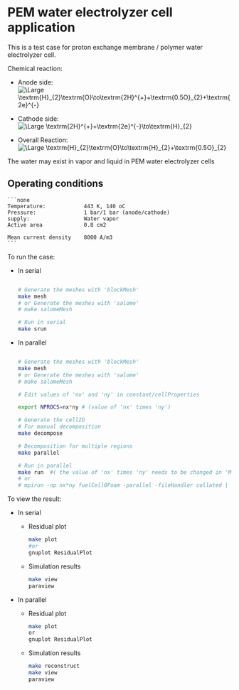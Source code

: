 # __PEM water electrolyzer cell application__

This is a test case for proton exchange membrane / polymer water electrolyzer cell.

Chemical reaction:

- Anode side:
  <img src="https://latex.codecogs.com/svg.latex?\Large&space;\textrm{H}_{2}\textrm{O}\to\textrm{2H}^{+}+\textrm{0.5O}_{2}+\textrm{2e}^{-}" title="\Large \textrm{H}_{2}\textrm{O}\to\textrm{2H}^{+}+\textrm{0.5O}_{2}+\textrm{2e}^{-}" />

- Cathode side:
  <img src="https://latex.codecogs.com/svg.latex?\Large&space;\textrm{2H}^{+}+\textrm{2e}^{-}\to\textrm{H}_{2}" title="\Large \textrm{2H}^{+}+\textrm{2e}^{-}\to\textrm{H}_{2}" />

- Overall Reaction:
  <img src="https://latex.codecogs.com/svg.latex?\Large&space;\textrm{H}_{2}\textrm{O}\to\textrm{H}_{2}+\textrm{0.5O}_{2}" title="\Large \textrm{H}_{2}\textrm{O}\to\textrm{H}_{2}+\textrm{0.5O}_{2}" />

The water may exist in vapor and liquid in PEM water electrolyzer cells

## Operating conditions

    ```none
    Temperature:            443 K, 140 oC
    Pressure:               1 bar/1 bar (anode/cathode)
    supply:                 Water vapor
    Active area             0.8 cm2

    Mean current density    8000 A/m3
    ```

To run the case:

- In serial

    ```bash

    # Generate the meshes with 'blockMesh'
    make mesh
    # or Generate the meshes with 'salome'
    # make salomeMesh

    # Run in serial
    make srun

    ```

- In parallel

    ```bash

    # Generate the meshes with 'blockMesh'
    make mesh
    # or Generate the meshes with 'salome'
    # make salomeMesh

    # Edit values of 'nx' and 'ny' in constant/cellProperties

    export NPROCS=nx*ny # (value of 'nx' times 'ny')

    # Generate the cellID
    # For manual decomposition
    make decompose

    # Decomposition for multiple regions
    make parallel

    # Run in parallel
    make run  #( the value of 'nx' times 'ny' needs to be changed in 'Makefile')
    # or
    # mpirun -np nx*ny fuelCell0Foam -parallel -fileHandler collated | tee log.run

    ```

To view the result:

- In serial

  - Residual plot

    ```bash
    make plot
    #or
    gnuplot ResidualPlot

    ```

  - Simulation results

    ```bash
    make view
    paraview

    ```

- In parallel

  - Residual plot

    ```bash
    make plot
    or
    gnuplot ResidualPlot
    ```

  - Simulation results

    ```bash
    make reconstruct
    make view
    paraview
    ```
